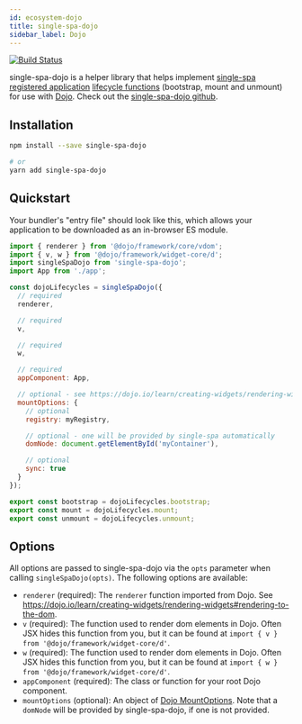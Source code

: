 ```yaml
---
id: ecosystem-dojo
title: single-spa-dojo
sidebar_label: Dojo
---
```


[![Build Status](https://travis-ci.com/single-spa/single-spa-dojo.svg?branch=master)](https://travis-ci.com/single-spa/single-spa-dojo)

single-spa-dojo is a helper library that helps implement [single-spa registered application](configuration#registering-applications) [lifecycle functions](building-applications.md#registered-application-lifecycle) (bootstrap, mount and unmount) for use with [Dojo](https://dojo.io/). Check out the [single-spa-dojo github](https://github.com/single-spa/single-spa-dojo).

## Installation
```sh
npm install --save single-spa-dojo

# or
yarn add single-spa-dojo
```

## Quickstart
Your bundler's "entry file" should look like this, which allows your application to be downloaded as an in-browser ES module.

```js
import { renderer } from '@dojo/framework/core/vdom';
import { v, w } from '@dojo/framework/widget-core/d';
import singleSpaDojo from 'single-spa-dojo';
import App from './app';

const dojoLifecycles = singleSpaDojo({
  // required
  renderer,

  // required
  v,

  // required
  w,

  // required
  appComponent: App,

  // optional - see https://dojo.io/learn/creating-widgets/rendering-widgets#mountoptions-properties
  mountOptions: {
    // optional
    registry: myRegistry,

    // optional - one will be provided by single-spa automatically
    domNode: document.getElementById('myContainer'),

    // optional
    sync: true
  }
});

export const bootstrap = dojoLifecycles.bootstrap;
export const mount = dojoLifecycles.mount;
export const unmount = dojoLifecycles.unmount;
```

## Options

All options are passed to single-spa-dojo via the `opts` parameter when calling `singleSpaDojo(opts)`. The following options are available:

- `renderer` (required): The `renderer` function imported from Dojo. See https://dojo.io/learn/creating-widgets/rendering-widgets#rendering-to-the-dom.
- `v` (required): The function used to render dom elements in Dojo. Often JSX hides this function from you, but it can be found at `import { v } from '@dojo/framework/widget-core/d'`.
- `w` (required): The function used to render dom elements in Dojo. Often JSX hides this function from you, but it can be found at `import { w } from '@dojo/framework/widget-core/d'`.
- `appComponent` (required): The class or function for your root Dojo component.
- `mountOptions` (optional): An object of [Dojo MountOptions](https://dojo.io/learn/creating-widgets/rendering-widgets#mountoptions-properties). Note that a `domNode` will be provided by single-spa-dojo, if one is not provided.